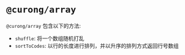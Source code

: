 # `@curong/array`

`@curong/array` 包含以下的方法:

- `shuffle`: 将一个数组随机打乱
- `sortToCodes`: 以行的长度进行排列，并以升序的排列方式返回行号数组
